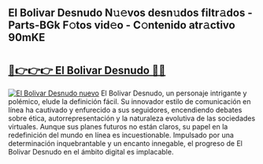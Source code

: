 ## El Bolivar Desnudo N𝚞𝚎vos desn𝚞dos filtr𝚊dos - Parts-BGk F𝚘tos vid𝚎o - C𝚘ntenido atr𝚊ctivo 90mKE

# <h2><a href="http://mbcex1.tromn.icu/?c=El+Bolivar+Desnudo">🔗👉👉👉 El Bolivar Desnudo 🔗🔗</a></h2>

[![El Bolivar Desnudo nuevo](https://i.imgur.com/pEAQMta.gif)](http://mbcex1.tromn.icu/?c=El+Bolivar+Desnudo)
El Bolivar Desnudo, un personaje intrigante y polémico, elude la definición fácil. Su innovador estilo de comunicación en línea ha cautivado y enfurecido a sus seguidores, encendiendo debates sobre ética, autorrepresentación y la naturaleza evolutiva de las sociedades virtuales. Aunque sus planes futuros no están claros, su papel en la redefinición del mundo en línea es incuestionable. Impulsado por una determinación inquebrantable y un encanto innegable, el progreso de El Bolivar Desnudo en el ámbito digital es implacable.
